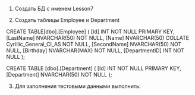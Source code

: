﻿1. Создать БД с именем Lesson7

2. Создать таблицы Employee и Department

CREATE TABLE[dbo].[Employee] (
                                    [Id] INT NOT NULL PRIMARY KEY,
									[LastName] NVARCHAR(50) NOT NULL, 
                                    [Name] NVARCHAR(50) COLLATE Cyrillic_General_CI_AS NOT NULL,
									[SecondName] NVARCHAR(50) NOT NULL,
                                    [Birthday] NVARCHAR(MAX) NOT NULL,
									[DepartmentID]    INT NOT NULL
                                );

CREATE TABLE [dbo].[Department]
(
	[Id] INT NOT NULL PRIMARY KEY, 
    [Department] NVARCHAR(50) NOT NULL
);

3. Для заполнения тестовыми данными выполнить:

